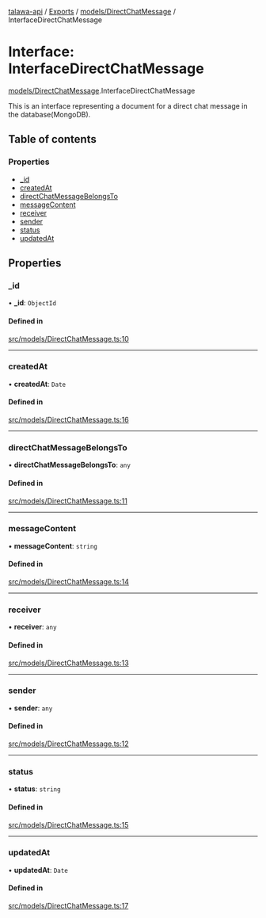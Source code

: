 [talawa-api](../README.md) / [Exports](../modules.md) / [models/DirectChatMessage](../modules/models_DirectChatMessage.md) / InterfaceDirectChatMessage

# Interface: InterfaceDirectChatMessage

[models/DirectChatMessage](../modules/models_DirectChatMessage.md).InterfaceDirectChatMessage

This is an interface representing a document for a direct chat message in the database(MongoDB).

## Table of contents

### Properties

- [\_id](models_DirectChatMessage.InterfaceDirectChatMessage.md#_id)
- [createdAt](models_DirectChatMessage.InterfaceDirectChatMessage.md#createdat)
- [directChatMessageBelongsTo](models_DirectChatMessage.InterfaceDirectChatMessage.md#directchatmessagebelongsto)
- [messageContent](models_DirectChatMessage.InterfaceDirectChatMessage.md#messagecontent)
- [receiver](models_DirectChatMessage.InterfaceDirectChatMessage.md#receiver)
- [sender](models_DirectChatMessage.InterfaceDirectChatMessage.md#sender)
- [status](models_DirectChatMessage.InterfaceDirectChatMessage.md#status)
- [updatedAt](models_DirectChatMessage.InterfaceDirectChatMessage.md#updatedat)

## Properties

### \_id

• **\_id**: `ObjectId`

#### Defined in

[src/models/DirectChatMessage.ts:10](https://github.com/PalisadoesFoundation/talawa-api/blob/9fa6a1c/src/models/DirectChatMessage.ts#L10)

___

### createdAt

• **createdAt**: `Date`

#### Defined in

[src/models/DirectChatMessage.ts:16](https://github.com/PalisadoesFoundation/talawa-api/blob/9fa6a1c/src/models/DirectChatMessage.ts#L16)

___

### directChatMessageBelongsTo

• **directChatMessageBelongsTo**: `any`

#### Defined in

[src/models/DirectChatMessage.ts:11](https://github.com/PalisadoesFoundation/talawa-api/blob/9fa6a1c/src/models/DirectChatMessage.ts#L11)

___

### messageContent

• **messageContent**: `string`

#### Defined in

[src/models/DirectChatMessage.ts:14](https://github.com/PalisadoesFoundation/talawa-api/blob/9fa6a1c/src/models/DirectChatMessage.ts#L14)

___

### receiver

• **receiver**: `any`

#### Defined in

[src/models/DirectChatMessage.ts:13](https://github.com/PalisadoesFoundation/talawa-api/blob/9fa6a1c/src/models/DirectChatMessage.ts#L13)

___

### sender

• **sender**: `any`

#### Defined in

[src/models/DirectChatMessage.ts:12](https://github.com/PalisadoesFoundation/talawa-api/blob/9fa6a1c/src/models/DirectChatMessage.ts#L12)

___

### status

• **status**: `string`

#### Defined in

[src/models/DirectChatMessage.ts:15](https://github.com/PalisadoesFoundation/talawa-api/blob/9fa6a1c/src/models/DirectChatMessage.ts#L15)

___

### updatedAt

• **updatedAt**: `Date`

#### Defined in

[src/models/DirectChatMessage.ts:17](https://github.com/PalisadoesFoundation/talawa-api/blob/9fa6a1c/src/models/DirectChatMessage.ts#L17)
